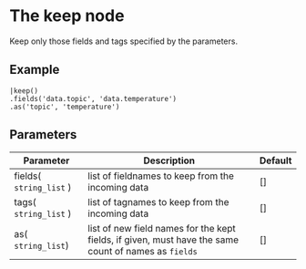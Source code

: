 The keep node
=====================

Keep only those fields and tags specified by the parameters.

Example
-------
    
    |keep()
    .fields('data.topic', 'data.temperature')
    .as('topic', 'temperature')


Parameters
----------

Parameter     | Description | Default 
--------------|-------------|--------- 
fields( `string_list` )| list of fieldnames to keep from the incoming data | []
tags( `string_list` )| list of tagnames to keep from the incoming data | []
as( `string_list`)|list of new field names for the kept fields, if given, must have the same count of names as `fields`|[]
